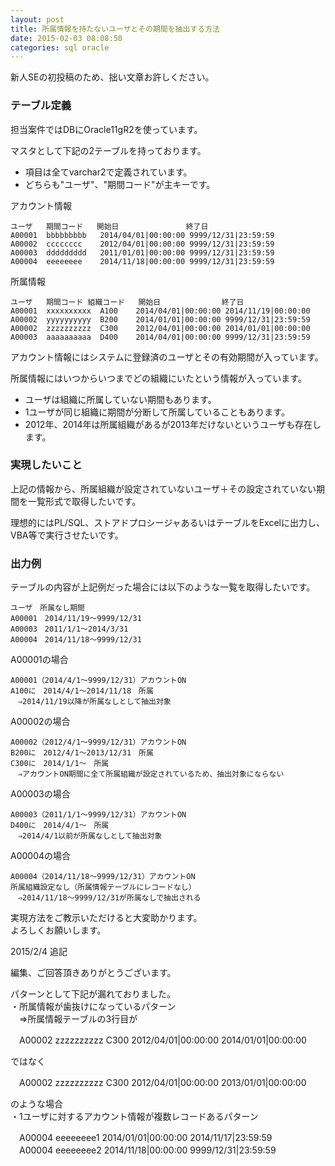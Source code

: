 ```yaml
---
layout: post
title: 所属情報を持たないユーザとその期間を抽出する方法
date: 2015-02-03 08:08:50
categories: sql oracle
---
```

<p>新人SEの初投稿のため、拙い文章お許しください。</p>

<h3>テーブル定義</h3>

<p>担当案件ではDBにOracle11gR2を使っています。</p>

<p>マスタとして下記の2テーブルを持っております。</p>

<ul>
<li>項目は全てvarchar2で定義されています。</li>
<li>どちらも"ユーザ"、"期間コード"が主キーです。</li>
</ul>

アカウント情報

<pre><code>ユーザ   期間コード   開始日   　　　　  　　終了日
A00001  bbbbbbbbb   2014/04/01|00:00:00 9999/12/31|23:59:59
A00002  cccccccc    2012/04/01|00:00:00 9999/12/31|23:59:59
A00003  ddddddddd   2011/01/01|00:00:00 9999/12/31|23:59:59
A00004  eeeeeeee    2014/11/18|00:00:00 9999/12/31|23:59:59
</code></pre>

所属情報

<pre><code>ユーザ   期間コード 組織コード   開始日 　　　　      終了日
A00001  xxxxxxxxxx  A100    2014/04/01|00:00:00 2014/11/19|00:00:00
A00002  yyyyyyyyyy  B200    2014/01/01|00:00:00 9999/12/31|23:59:59
A00002  zzzzzzzzzz  C300    2012/04/01|00:00:00 2014/01/01|00:00:00
A00003  aaaaaaaaaa  D400    2014/04/01|00:00:00 9999/12/31|23:59:59
</code></pre>

<p>アカウント情報にはシステムに登録済のユーザとその有効期間が入っています。</p>

<p>所属情報にはいつからいつまでどの組織にいたという情報が入っています。</p>

<ul>
<li>ユーザは組織に所属していない期間もあります。</li>
<li>1ユーザが同じ組織に期間が分断して所属していることもあります。</li>
<li>2012年、2014年は所属組織があるが2013年だけないというユーザも存在します。</li>
</ul>

<h3>実現したいこと</h3>

<p>上記の情報から、所属組織が設定されていないユーザ＋その設定されていない期間を一覧形式で取得したいです。</p>

<p>理想的にはPL/SQL、ストアドプロシージャあるいはテーブルをExcelに出力し、VBA等で実行させたいです。</p>

<h3>出力例</h3>

<p>テーブルの内容が上記例だった場合には以下のような一覧を取得したいです。</p>

<pre><code>ユーザ　所属なし期間
A00001　2014/11/19～9999/12/31
A00003　2011/1/1～2014/3/31
A00004　2014/11/18～9999/12/31
</code></pre>

A00001の場合

<pre><code>A00001（2014/4/1～9999/12/31）アカウントON
A100に　2014/4/1～2014/11/18　所属
　⇒2014/11/19以降が所属なしとして抽出対象
</code></pre>

A00002の場合

<pre><code>A00002（2012/4/1～9999/12/31）アカウントON
B200に　2012/4/1～2013/12/31　所属
C300に　2014/1/1～　所属
　⇒アカウントON期間に全て所属組織が設定されているため、抽出対象にならない
</code></pre>

A00003の場合

<pre><code>A00003（2011/1/1～9999/12/31）アカウントON
D400に　2014/4/1～　所属
　⇒2014/4/1以前が所属なしとして抽出対象
</code></pre>

A00004の場合

<pre><code>A00004（2014/11/18～9999/12/31）アカウントON
所属組織設定なし（所属情報テーブルにレコードなし）
　⇒2014/11/18～9999/12/31が所属なしで抽出される
</code></pre>

<p>実現方法をご教示いただけると大変助かります。<br>
よろしくお願いします。</p>

<p>2015/2/4 追記</p>

<p>編集、ご回答頂きありがとうございます。</p>

<p>パターンとして下記が漏れておりました。<br>
・所属情報が歯抜けになっているパターン<br>
　⇒所属情報テーブルの3行目が</p>

<p>　A00002  zzzzzzzzzz  C300    2012/04/01|00:00:00 2014/01/01|00:00:00 </p>

<p>ではなく</p>

<p>　A00002  zzzzzzzzzz  C300    2012/04/01|00:00:00 2013/01/01|00:00:00</p>

<p>のような場合<br>
・1ユーザに対するアカウント情報が複数レコードあるパターン</p>

<p>　A00004  eeeeeeee1    2014/01/01|00:00:00 2014/11/17|23:59:59<br>
　A00004  eeeeeeee2    2014/11/18|00:00:00 9999/12/31|23:59:59</p>
